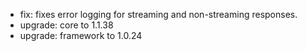 <!-- The pattern we follow here is to keep the changelog for the latest version -->
<!-- Old changelogs are automatically attached to the GitHub releases -->

- fix: fixes error logging for streaming and non-streaming responses.
- upgrade: core to 1.1.38
- upgrade: framework to 1.0.24